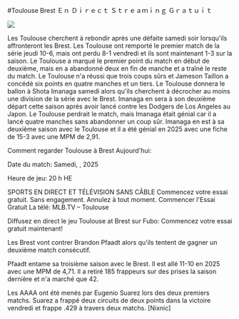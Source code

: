 #Toulouse Brest Ｅｎ Ｄｉｒｅｃｔ Ｓｔｒｅａｍｉｎｇ Ｇｒａｔｕｉｔ  
  
  
[![](https://i.imgur.com/qSNzIqt.png)](https://movie.rssnews.media/WIdnzgkwI.php)  
  
Les Toulouse cherchent à rebondir après une défaite samedi soir lorsqu'ils affronteront les Brest. Les Toulouse ont remporté le premier match de la série jeudi 10-6, mais ont perdu 8-1 vendredi et ils sont maintenant 1-3 sur la saison. Le Toulouse a marqué le premier point du match en début de deuxième, mais en a abandonné deux en fin de manche et a traîné le reste du match. Le Toulouse n'a réussi que trois coups sûrs et Jameson Taillon a concédé six points en quatre manches et un tiers. Le Toulouse donnera le ballon à Shota Imanaga samedi alors qu'ils cherchent à décrocher au moins une division de la série avec le Brest. Imanaga en sera à son deuxième départ cette saison après avoir lancé contre les Dodgers de Los Angeles au Japon. Le Toulouse perdrait le match, mais Imanaga était génial car il a lancé quatre manches sans abandonner un coup sûr. Imanaga en est à sa deuxième saison avec le Toulouse et il a été génial en 2025 avec une fiche de 15-3 avec une MPM de 2,91.

Comment regarder Toulouse à Brest Aujourd'hui:

Date du match: Samedi, , 2025

Heure de jeu: 20 h HE

SPORTS EN DIRECT ET TÉLÉVISION SANS CÂBLE
Commencez votre essai gratuit. Sans engagement. Annulez à tout moment.
Commencer l'Essai Gratuit
La télé: MLB.TV – Toulouse

Diffusez en direct le jeu Toulouse at Brest sur Fubo: Commencez votre essai gratuit maintenant!

Les Brest vont contrer Brandon Pfaadt alors qu'ils tentent de gagner un deuxième match consécutif.

Pfaadt entame sa troisième saison avec le Brest. Il est allé 11-10 en 2025 avec une MPM de 4,71. Il a retiré 185 frappeurs sur des prises la saison dernière et n'a marché que 42.

Les AAAA ont été menés par Eugenio Suarez lors des deux premiers matchs. Suarez a frappé deux circuits de deux points dans la victoire vendredi et frappe .429 à travers deux matchs. [Nixnic]